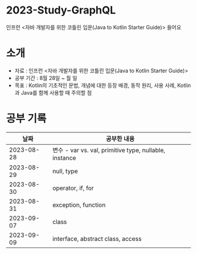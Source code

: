 # 2023-Study-GraphQL
인프런 <자바 개발자를 위한 코틀린 입문(Java to Kotlin Starter Guide)> 들어요

# 소개
- 자료 : 인프런 <자바 개발자를 위한 코틀린 입문(Java to Kotlin Starter Guide)>
- 공부 기간 : 8월 28일 ~ 월 일
- 목표 : Kotlin의 기초적인 문법, 개념에 대한 등장 배경, 동작 원리, 사용 사례, Kotlin과 Java를 함께 사용할 때 주의할 점

# 공부 기록

| 날짜         | 공부한 내용                                               |
|------------|------------------------------------------------------|
| 2023-08-28 | 변수 - var vs. val, primitive type, nullable, instance |
| 2023-08-29 | null, type                                           |
| 2023-08-30 | operator, if, for                                    |
| 2023-08-31 | exception, function                                  |
| 2023-09-07 | class                                                |
| 2023-09-09 | interface, abstract class, access                    |